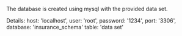 The database is created using mysql with the provided data set.

Details:
    host: 'localhost',
    user: 'root',
    password: '1234',
    port: '3306',
    database: 'insurance_schema'
    table: 'data set'